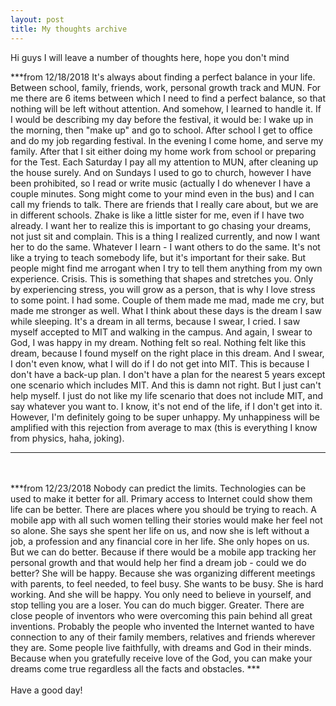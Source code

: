 ```yaml
---
layout: post
title: My thoughts archive
---
```

Hi guys
I will leave a number of thoughts here, hope you don't mind<br>

***from 12/18/2018
It's always about finding a perfect balance in your life. Between school, family, friends, work, personal growth track and MUN. For me there are 6 items between which I need to find a perfect balance, so that nothing will be left without attention. And somehow, I learned to handle it.
If I would be describing my day before the festival, it would be:
I wake up in the morning, then "make up" and go to school. After school I get to office and do my job regarding festival. In the evening I come home, and serve my family. After that I sit either doing my home work from school or preparing for the Test. Each Saturday I pay all my attention to MUN, after cleaning up the house surely. And on Sundays I used to go to church, however I have been prohibited, so I read or write music (actually I do whenever I have a couple minutes. Song might come to your mind even in the bus) and I can call my friends to talk. There are friends that I really care about, but we are in different schools. Zhake is like a little sister for me, even if I have two already. I want her to realize this is important to go chasing your dreams, not just sit and complain. This is a thing I realized currently, and now I want her to do the same. Whatever I learn - I want others to do the same. It's not like a trying to teach somebody life, but it's important for their sake. But people might find me arrogant when I try to tell them anything from my own experience. 
Crisis. This is something that shapes and stretches you. Only by experiencing stress, you will grow as a person, that is why I love stress to some point. I had some. Couple of them made me mad, made me cry, but made me stronger as well. 
What I think about these days is the dream I saw while sleeping. It's a dream in all terms, because I swear, I cried. I saw myself accepted to MIT and walking in the campus. And again, I swear to God, I was happy in my dream. Nothing felt so real. Nothing felt like this dream, because I found myself on the right place in this dream. And I swear, I don't even know, what I will do if I do not get into MIT. This is because I don't have a back-up plan. I don't have a plan for the nearest 5 years except one scenario which includes MIT. And this is damn not right. But I just can't help myself. I just do not like my life scenario that does not include MIT, and say whatever you want to. I know, it's not end of the life, if I don't get into it. However, I'm definitely going to be super unhappy. My unhappiness will be amplified with this rejection from average to max (this is everything I know from physics, haha, joking).
***
<br>
<br>
***from 12/23/2018
Nobody can predict the limits.
Technologies can be used to make it better for all.
Primary access to Internet could show them life can be better. There are places where you should be trying to reach.
A mobile app with all such women telling their stories would make her feel not so alone.
She says she spent her life on us, and now she is left without a job, a profession and any financial core in her life. She only hopes on us. But we can do better. Because if there would be a mobile app tracking her personal growth and that would help her find a dream job - could we do better? She will be happy. Because she was organizing different meetings with parents, to feel needed, to feel busy. She wants to be busy. She is hard working. And she will be happy.
You only need to believe in yourself, and stop telling you are a loser. You can do much bigger. Greater.
There are close people of inventors who were overcoming this pain behind all great inventions. Probably the people who invented the Internet wanted to have connection to any of their family members, relatives and friends wherever they are.
Some people live faithfully, with dreams and God in their minds. Because when you gratefully receive love of the God, you can make your dreams come true regardless all the facts and obstacles. 
***
<br>
<br>
Have a good day!
